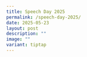 ```yaml
---
title: Speech Day 2025
permalink: /speech-day-2025/
date: 2025-05-23
layout: post
description: ""
image: ""
variant: tiptap
---
```


